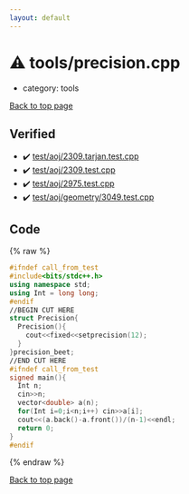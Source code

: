 ```yaml
---
layout: default
---
```


<!-- mathjax config similar to math.stackexchange -->
<script type="text/javascript" async
  src="https://cdnjs.cloudflare.com/ajax/libs/mathjax/2.7.5/MathJax.js?config=TeX-MML-AM_CHTML">
</script>
<script type="text/x-mathjax-config">
  MathJax.Hub.Config({
    TeX: { equationNumbers: { autoNumber: "AMS" }},
    tex2jax: {
      inlineMath: [ ['$','$'] ],
      processEscapes: true
    },
    "HTML-CSS": { matchFontHeight: false },
    displayAlign: "left",
    displayIndent: "2em"
  });
</script>

<script type="text/javascript" src="https://cdnjs.cloudflare.com/ajax/libs/jquery/3.4.1/jquery.min.js"></script>
<script src="https://cdn.jsdelivr.net/npm/jquery-balloon-js@1.1.2/jquery.balloon.min.js" integrity="sha256-ZEYs9VrgAeNuPvs15E39OsyOJaIkXEEt10fzxJ20+2I=" crossorigin="anonymous"></script>
<script type="text/javascript" src="../../assets/js/copy-button.js"></script>
<link rel="stylesheet" href="../../assets/css/copy-button.css" />


# :warning: tools/precision.cpp
* category: tools


[Back to top page](../../index.html)



## Verified
* :heavy_check_mark: [test/aoj/2309.tarjan.test.cpp](../../verify/test/aoj/2309.tarjan.test.cpp.html)
* :heavy_check_mark: [test/aoj/2309.test.cpp](../../verify/test/aoj/2309.test.cpp.html)
* :heavy_check_mark: [test/aoj/2975.test.cpp](../../verify/test/aoj/2975.test.cpp.html)
* :heavy_check_mark: [test/aoj/geometry/3049.test.cpp](../../verify/test/aoj/geometry/3049.test.cpp.html)


## Code
{% raw %}
```cpp
#ifndef call_from_test
#include<bits/stdc++.h>
using namespace std;
using Int = long long;
#endif
//BEGIN CUT HERE
struct Precision{
  Precision(){
    cout<<fixed<<setprecision(12);
  }
}precision_beet;
//END CUT HERE
#ifndef call_from_test
signed main(){
  Int n;
  cin>>n;
  vector<double> a(n);
  for(Int i=0;i<n;i++) cin>>a[i];
  cout<<(a.back()-a.front())/(n-1)<<endl;
  return 0;
}
#endif

```
{% endraw %}

[Back to top page](../../index.html)

